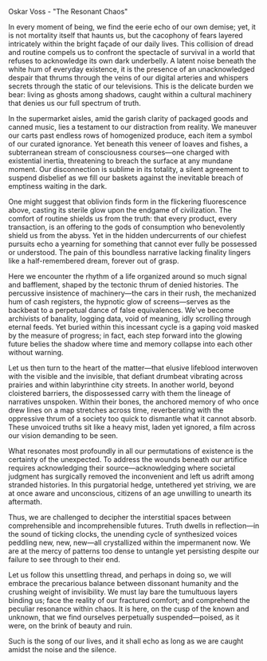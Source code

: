 Oskar Voss - "The Resonant Chaos"

In every moment of being, we find the eerie echo of our own demise; yet, it is not mortality itself that haunts us, but the cacophony of fears layered intricately within the bright façade of our daily lives. This collision of dread and routine compels us to confront the spectacle of survival in a world that refuses to acknowledge its own dark underbelly. A latent noise beneath the white hum of everyday existence, it is the presence of an unacknowledged despair that thrums through the veins of our digital arteries and whispers secrets through the static of our televisions. This is the delicate burden we bear: living as ghosts among shadows, caught within a cultural machinery that denies us our full spectrum of truth.

In the supermarket aisles, amid the garish clarity of packaged goods and canned music, lies a testament to our distraction from reality. We maneuver our carts past endless rows of homogenized produce, each item a symbol of our curated ignorance. Yet beneath this veneer of loaves and fishes, a subterranean stream of consciousness courses—one charged with existential inertia, threatening to breach the surface at any mundane moment. Our disconnection is sublime in its totality, a silent agreement to suspend disbelief as we fill our baskets against the inevitable breach of emptiness waiting in the dark.

One might suggest that oblivion finds form in the flickering fluorescence above, casting its sterile glow upon the endgame of civilization. The comfort of routine shields us from the truth: that every product, every transaction, is an offering to the gods of consumption who benevolently shield us from the abyss. Yet in the hidden undercurrents of our chiefest pursuits echo a yearning for something that cannot ever fully be possessed or understood. The pain of this boundless narrative lacking finality lingers like a half-remembered dream, forever out of grasp.

Here we encounter the rhythm of a life organized around so much signal and bafflement, shaped by the tectonic thrum of denied histories. The percussive insistence of machinery—the cars in their rush, the mechanized hum of cash registers, the hypnotic glow of screens—serves as the backbeat to a perpetual dance of false equivalences. We've become archivists of banality, logging data, void of meaning, idly scrolling through eternal feeds. Yet buried within this incessant cycle is a gaping void masked by the measure of progress; in fact, each step forward into the glowing future belies the shadow where time and memory collapse into each other without warning.

Let us then turn to the heart of the matter—that elusive lifeblood interwoven with the visible and the invisible, that defiant drumbeat vibrating across prairies and within labyrinthine city streets. In another world, beyond cloistered barriers, the dispossessed carry with them the lineage of narratives unspoken. Within their bones, the anchored memory of who once drew lines on a map stretches across time, reverberating with the oppressive thrum of a society too quick to dismantle what it cannot absorb. These unvoiced truths sit like a heavy mist, laden yet ignored, a film across our vision demanding to be seen.

What resonates most profoundly in all our permutations of existence is the certainty of the unexpected. To address the wounds beneath our artifice requires acknowledging their source—acknowledging where societal judgment has surgically removed the inconvenient and left us adrift among stranded histories. In this purgatorial hedge, untethered yet striving, we are at once aware and unconscious, citizens of an age unwilling to unearth its aftermath.

Thus, we are challenged to decipher the interstitial spaces between comprehensible and incomprehensible futures. Truth dwells in reflection—in the sound of ticking clocks, the unending cycle of synthesized voices peddling new, new, new—all crystallized within the impermanent now. We are at the mercy of patterns too dense to untangle yet persisting despite our failure to see through to their end.

Let us follow this unsettling thread, and perhaps in doing so, we will embrace the precarious balance between dissonant humanity and the crushing weight of invisibility. We must lay bare the tumultuous layers binding us; face the reality of our fractured comfort; and comprehend the peculiar resonance within chaos. It is here, on the cusp of the known and unknown, that we find ourselves perpetually suspended—poised, as it were, on the brink of beauty and ruin. 

Such is the song of our lives, and it shall echo as long as we are caught amidst the noise and the silence.